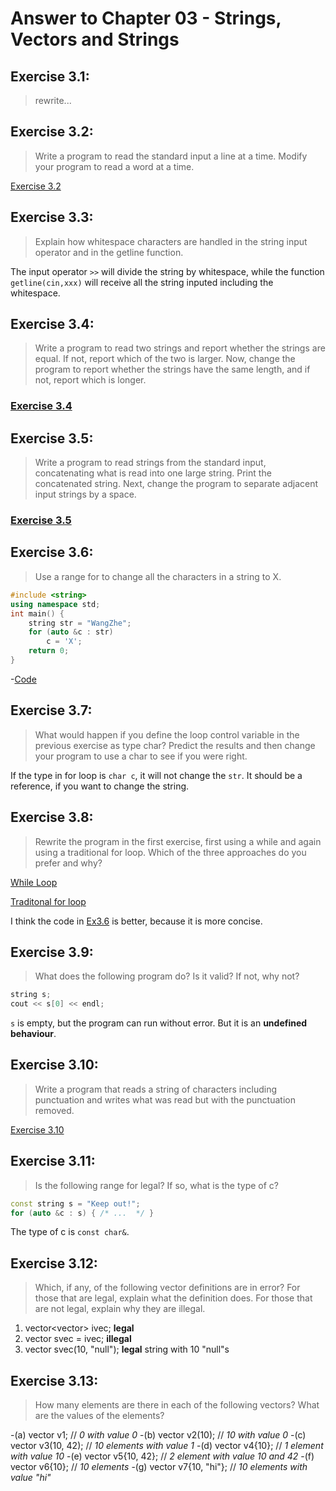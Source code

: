 # Answer to Chapter 03 - Strings, Vectors and Strings

## Exercise 3.1:
> rewrite...

## Exercise 3.2:
> Write a program to read the standard input a line at a time. Modify your program to read a word at a time.

[Exercise 3.2](ex03_01.cpp)

## Exercise 3.3:
> Explain how whitespace characters are handled in the string input operator and in the getline function.

The input operator `>>` will divide the string by whitespace, while the function `getline(cin,xxx)` will receive all the string inputed including the whitespace.

## Exercise 3.4:
> Write a program to read two strings and report whether the strings are equal. If not, report which of the two is larger. Now, change the program to report whether the strings have the same length, and if not, report which is longer.

### [Exercise 3.4](ex03_04.cpp)

## Exercise 3.5:
> Write a program to read strings from the standard input, concatenating what is read into one large string. Print the concatenated string. Next, change the program to separate adjacent input strings by a space.

### [Exercise 3.5](ex03_05.cpp)

## Exercise 3.6:
> Use a range for to change all the characters in a string to X.

```c++
#include <string>
using namespace std;
int main() {
	string str = "WangZhe";
	for (auto &c : str)
		c = 'X';
	return 0;
}
```
-[Code](ex03_06.cpp)

## Exercise 3.7:
> What would happen if you define the loop control variable in the previous exercise as type char? Predict the results and then change your program to use a char to see if you were right.

If the type in for loop is `char c`, it will not change the `str`. It should be a reference, if you want to change the string.

## Exercise 3.8:
> Rewrite the program in the first exercise, first using a while and again using a traditional for loop. Which of the three approaches do you prefer and why?

[While Loop](ex03_08_1.cpp)

[Traditonal for loop](ex03_08_2.cpp)

I think the code in [Ex3.6](ex03-06.cpp) is better, because it is more concise.

## Exercise 3.9:
> What does the following program do? Is it valid? If not, why not?
```cpp
string s;
cout << s[0] << endl;
```

`s` is empty, but the program can run without error. But it is an **undefined behaviour**.

## Exercise 3.10:
>Write a program that reads a string of characters including punctuation and writes what was read but with the punctuation removed.

[Exercise 3.10](ex03_10.cpp)

## Exercise 3.11:
> Is the following range for legal? If so, what is the type of c?
```cpp
const string s = "Keep out!";
for (auto &c : s) { /* ...  */ }
```

The type of c is `const char&`.

## Exercise 3.12:
> Which, if any, of the following vector definitions are in error? For those that are legal, explain what the definition does. For those that are not legal, explain why they are illegal.

1. vector<vector<int>> ivec;         **legal**
2. vector<string> svec = ivec;       **illegal**
3. vector<string> svec(10, "null");  **legal** string with 10 "null"s

## Exercise 3.13:
> How many elements are there in each of the following vectors? What are the values of the elements?

-(a) vector<int> v1; //  *0 with value 0*
-(b) vector<int> v2(10);  // *10 with value 0*
-(c) vector<int> v3(10, 42); // *10 elements with value 1*
-(d) vector<int> v4{10}; // *1 element with value 10*
-(e) vector<int> v5{10, 42}; // *2 element with value 10 and 42*
-(f) vector<string> v6{10}; // *10 elements*
-(g) vector<string> v7{10, "hi"}; // *10 elements with value "hi"*


